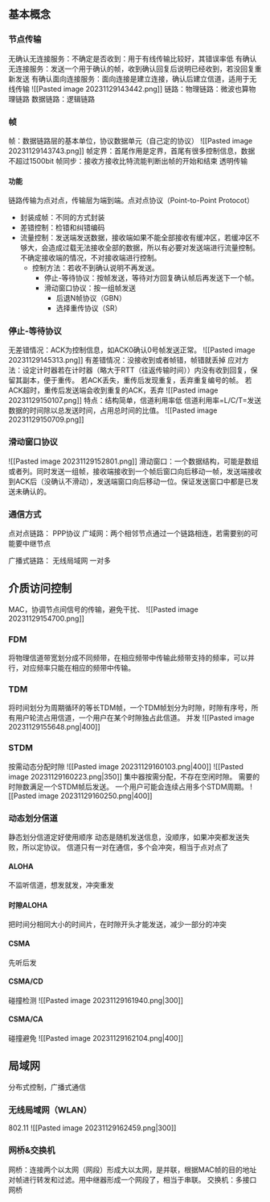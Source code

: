 ## 基本概念
### 节点传输
无确认无连接服务：不确定是否收到：用于有线传输比较好，其错误率低
有确认无连接服务：发送一个用于确认的帧，收到确认回复后说明已经收到，若没回复重新发送
有确认面向连接服务：面向连接是建立连接，确认后建立信道，适用于无线传输
![[Pasted image 20231129143442.png]]
链路：物理链路：微波也算物理链路
数据链路：逻辑链路
### 帧
帧：数据链路层的基本单位，协议数据单元（自己定的协议）
![[Pasted image 20231129143743.png]]
帧定界：首尾作用是定界，首尾有很多控制信息，数据不超过1500bit
帧同步：接收方接收比特流能判断出帧的开始和结束
透明传输

#### 功能
链路传输为点对点，传输层为端到端。点对点协议（Point-to-Point Protocot）
- 封装成帧：不同的方式封装
- 差错控制：检错和纠错编码
- 流量控制：发送端发送数据，接收端如果不能全部接收有缓冲区，若缓冲区不够大，会造成过载无法接收全部的数据，所以有必要对发送端进行流量控制。不确定接收端的情况，不对接收端进行控制。
	- 控制方法：若收不到确认说明不再发送。
		- 停止-等待协议：按帧发送，等待对方回复确认帧后再发送下一个帧。
		- 滑动窗口协议：按一组帧发送
			- 后退N帧协议（GBN）
			- 选择重传协议（SR）

### 停止-等待协议
无差错情况：ACK为控制信息，如ACK0确认0号帧发送正常。
![[Pasted image 20231129145313.png]]
有差错情况：没接收到或者帧错，帧错就丢掉
应对方法：设定计时器若在计时器（略大于RTT（往返传输时间））内没有收到回复，保留其副本，便于重传。
若ACK丢失，重传后发现重复，丢弃重复编号的帧。
若ACK超时，重传后发送端会收到重复的ACK，丢弃
![[Pasted image 20231129150107.png]]
特点：结构简单，信道利用率低
信道利用率=L/C/T=发送数据的时间除以总发送时间，占用总时间的比值。
![[Pasted image 20231129150709.png]]

### 滑动窗口协议
![[Pasted image 20231129152801.png]]
滑动窗口：一个数据结构，可能是数组或者列。同时发送一组帧，接收端接收到一个帧后窗口向后移动一帧，发送端接收到ACK后（没确认不滑动），发送端窗口向后移动一位。保证发送窗口中都是已发送未确认的。

### 通信方式
点对点链路：
PPP协议
广域网：两个相邻节点通过一个链路相连，若需要别的可能要中继节点

广播式链路：
无线局域网
一对多

## 介质访问控制
MAC，协调节点间信号的传输，避免干扰、
![[Pasted image 20231129154700.png]]
### FDM
将物理信道带宽划分成不同频带，在相应频带中传输此频带支持的频率，可以并行，对应频率只能在相应的频带中传输。
### TDM
将时间划分为周期循环的等长TDM帧，一个TDM帧划分为时隙，时隙有序号，所有用户轮流占用信道，一个用户在某个时隙独占此信道。
并发
![[Pasted image 20231129155648.png|400]]
### STDM
按需动态分配时隙
![[Pasted image 20231129160103.png|400]]
![[Pasted image 20231129160223.png|350]]
集中器按需分配，不存在空闲时隙。
需要的时隙数满足一个STDM帧后发送。
一个用户可能会连续占用多个STDM周期。
![[Pasted image 20231129160250.png|400]]

### 动态划分信道
静态划分信道定好使用顺序
动态是随机发送信息，没顺序，如果冲突都发送失败，所以定协议。
	信道只有一对在通信，多个会冲突，相当于点对点了
#### ALOHA
不监听信道，想发就发，冲突重发
#### 时隙ALOHA
把时间分相同大小的时间片，在时隙开头才能发送，减少一部分的冲突
#### CSMA
先听后发
#### CSMA/CD
碰撞检测
![[Pasted image 20231129161940.png|300]]
#### CSMA/CA
碰撞避免
![[Pasted image 20231129162104.png|400]]

## 局域网
分布式控制，广播式通信
### 无线局域网（WLAN）
802.11
![[Pasted image 20231129162459.png|300]]
### 网桥&交换机
网桥：连接两个以太网（网段）形成大以太网，是并联，根据MAC帧的目的地址对帧进行转发和过滤。用中继器形成一个网段了，相当于串联。
交换机：多接口网桥